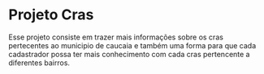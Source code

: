 # Projeto Cras
 Esse projeto consiste em trazer mais informações sobre os cras pertecentes ao municipio de caucaia e também uma forma para que cada cadastrador possa ter mais conhecimento com cada cras pertencente a diferentes bairros.
